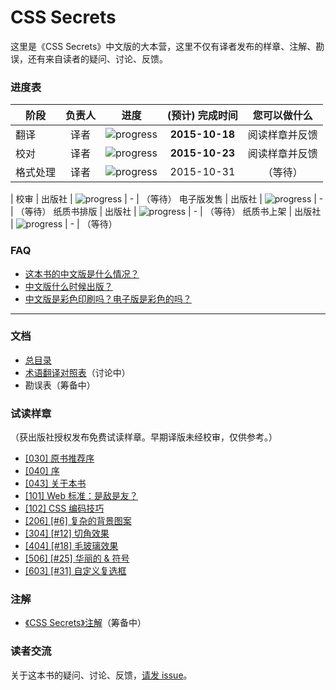 # CSS Secrets

这里是《CSS Secrets》中文版的大本营，这里不仅有译者发布的样章、注解、勘误，还有来自读者的疑问、讨论、反馈。

### 进度表

阶段 | 负责人 | 进度 | (预计) 完成时间 | 您可以做什么
---|:---:|---|:---:|:---:
翻译 | 译者 | ![progress](http://progressed.io/bar/100) | **2015-10-18** | 阅读样章并反馈
校对 | 译者 | ![progress](http://progressed.io/bar/100) | **2015-10-23** | 阅读样章并反馈
格式处理 | 译者 | ![progress](http://progressed.io/bar/15) | 2015-10-31 | （等待）
|
校审 | 出版社 |  ![progress](http://progressed.io/bar/5) | - | （等待）
电子版发售 | 出版社 | ![progress](http://progressed.io/bar/0) | - | （等待）
纸质书排版 | 出版社 | ![progress](http://progressed.io/bar/0) | - | （等待）
纸质书上架 | 出版社 | ![progress](http://progressed.io/bar/0) | - | （等待）

### FAQ

* [这本书的中文版是什么情况？](https://github.com/cssmagic/CSS-Secrets/issues/16#intro)
* [中文版什么时候出版？](https://github.com/cssmagic/CSS-Secrets/issues/16#when)
* [中文版是彩色印刷吗？电子版是彩色的吗？](https://github.com/cssmagic/CSS-Secrets/issues/16#typeset)

***

### 文档

* [总目录](https://github.com/cssmagic/CSS-Secrets/issues/17)
* [术语翻译对照表](https://github.com/cssmagic/CSS-Secrets/issues/1)（讨论中）
* 勘误表（筹备中）

### 试读样章

（获出版社授权发布免费试读样章。早期译版未经校审，仅供参考。）

* [[030] 原书推荐序](https://github.com/cssmagic/CSS-Secrets/issues/9)
* [[040] 序](https://github.com/cssmagic/CSS-Secrets/issues/5)
* [[043] 关于本书](https://github.com/cssmagic/CSS-Secrets/issues/15)
* [[101] Web 标准：是敌是友？](https://github.com/cssmagic/CSS-Secrets/issues/7)
* [[102] CSS 编码技巧](https://github.com/cssmagic/CSS-Secrets/issues/8)
* [[206] [#6] 复杂的背景图案](https://github.com/cssmagic/CSS-Secrets/issues/10)
* [[304] [#12] 切角效果](https://github.com/cssmagic/CSS-Secrets/issues/11)
* [[404] [#18] 毛玻璃效果](https://github.com/cssmagic/CSS-Secrets/issues/12)
* [[506] [#25] 华丽的 & 符号](https://github.com/cssmagic/CSS-Secrets/issues/13)
* [[603] [#31] 自定义复选框](https://github.com/cssmagic/CSS-Secrets/issues/14)

### 注解

* [《CSS Secrets》注解](https://github.com/cssmagic/CSS-Secrets/tree/master/notes)（筹备中）

### 读者交流

关于这本书的疑问、讨论、反馈，[请发 issue](https://github.com/cssmagic/CSS-Secrets/issues)。
